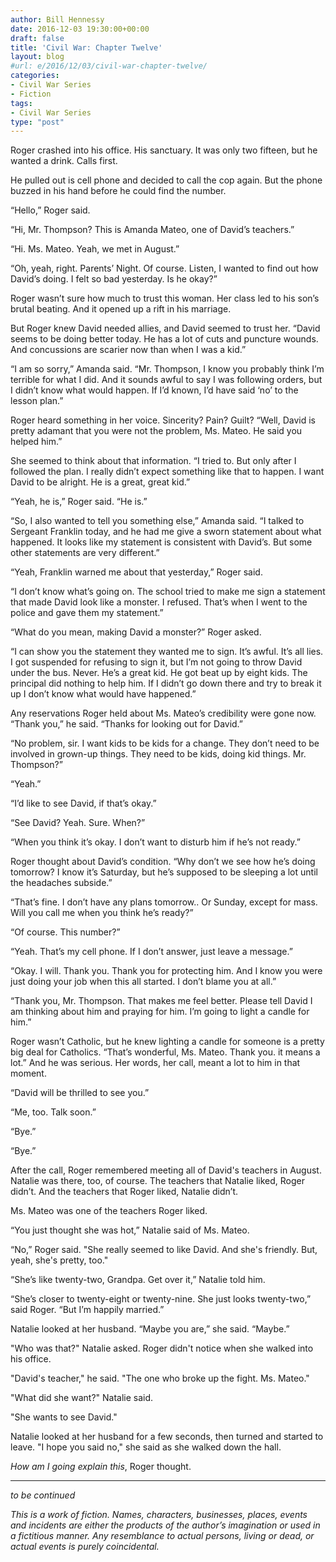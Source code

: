 ```yaml
---
author: Bill Hennessy
date: 2016-12-03 19:30:00+00:00
draft: false
title: 'Civil War: Chapter Twelve'
layout: blog
#url: e/2016/12/03/civil-war-chapter-twelve/
categories:
- Civil War Series
- Fiction
tags:
- Civil War Series
type: "post"
---
```


Roger crashed into his office. His sanctuary. It was only two fifteen, but he wanted a drink. Calls first.

He pulled out is cell phone and decided to call the cop again. But the phone buzzed in his hand before he could find the number.

“Hello,” Roger said.

“Hi, Mr. Thompson? This is Amanda Mateo, one of David’s teachers.”

“Hi. Ms. Mateo. Yeah, we met in August.”

“Oh, yeah, right. Parents’ Night. Of course. Listen, I wanted to find out how David’s doing. I felt so bad yesterday. Is he okay?”

Roger wasn’t sure how much to trust this woman. Her class led to his son’s brutal beating. And it opened up a rift in his marriage.

But Roger knew David needed allies, and David seemed to trust her. “David seems to be doing better today. He has a lot of cuts and puncture wounds. And concussions are scarier now than when I was a kid.”

“I am so sorry,” Amanda said. “Mr. Thompson, I know you probably think I’m terrible for what I did. And it sounds awful to say I was following orders, but I didn’t know what would happen. If I’d known, I’d have said ‘no’ to the lesson plan.”

Roger heard something in her voice. Sincerity? Pain? Guilt? “Well, David is pretty adamant that you were not the problem, Ms. Mateo. He said you helped him.”

She seemed to think about that information. “I tried to. But only after I followed the plan. I really didn’t expect something like that to happen. I want David to be alright. He is a great, great kid.”

“Yeah, he is,” Roger said. “He is.”

“So, I also wanted to tell you something else,” Amanda said. “I talked to Sergeant Franklin today, and he had me give a sworn statement about what happened. It looks like my statement is consistent with David’s. But some other statements are very different.”

“Yeah, Franklin warned me about that yesterday,” Roger said.

“I don’t know what’s going on. The school tried to make me sign a statement that made David look like a monster. I refused. That’s when I went to the police and gave them my statement.”

“What do you mean, making David a monster?” Roger asked.

“I can show you the statement they wanted me to sign. It’s awful. It’s all lies. I got suspended for refusing to sign it, but I’m not going to throw David under the bus. Never. He’s a great kid. He got beat up by eight kids. The principal did nothing to help him. If I didn’t go down there and try to break it up I don’t know what would have happened.”

Any reservations Roger held about Ms. Mateo’s credibility were gone now. “Thank you,” he said. “Thanks for looking out for David.”

“No problem, sir. I want kids to be kids for a change. They don’t need to be involved in grown-up things. They need to be kids, doing kid things. Mr. Thompson?”

“Yeah.”

“I’d like to see David, if that’s okay.”

“See David? Yeah. Sure. When?”

“When you think it’s okay. I don’t want to disturb him if he’s not ready.”

Roger thought about David’s condition. “Why don’t we see how he’s doing tomorrow? I know it’s Saturday, but he’s supposed to be sleeping a lot until the headaches subside.”

“That’s fine. I don’t have any plans tomorrow.. Or Sunday, except for mass. Will you call me when you think he’s ready?”

“Of course. This number?”

“Yeah. That’s my cell phone. If I don’t answer, just leave a message.”

“Okay. I will. Thank you. Thank you for protecting him. And I know you were just doing your job when this all started. I don’t blame you at all.”

“Thank you, Mr. Thompson. That makes me feel better. Please tell David I am thinking about him and praying for him. I’m going to light a candle for him.”

Roger wasn’t Catholic, but he knew lighting a candle for someone is a pretty big deal for Catholics. “That’s wonderful, Ms. Mateo. Thank you. it means a lot.” And he was serious. Her words, her call, meant a lot to him in that moment.

“David will be thrilled to see you.”

“Me, too. Talk soon.”

“Bye.”

“Bye.”

After the call, Roger remembered meeting all of David's teachers in August. Natalie was there, too, of course. The teachers that Natalie liked, Roger didn’t. And the teachers that Roger liked, Natalie didn’t.

Ms. Mateo was one of the teachers Roger liked.

“You just thought she was hot,” Natalie said of Ms. Mateo.

“No,” Roger said. "She really seemed to like David. And she's friendly. But, yeah, she's pretty, too."

“She’s like twenty-two, Grandpa. Get over it,” Natalie told him.

“She’s closer to twenty-eight or twenty-nine. She just looks twenty-two,” said Roger. “But I’m happily married.”

Natalie looked at her husband. “Maybe you are,” she said. “Maybe.”

"Who was that?" Natalie asked. Roger didn't notice when she walked into his office.

"David's teacher," he said. "The one who broke up the fight. Ms. Mateo."

"What did she want?" Natalie said.

"She wants to see David."

Natalie looked at her husband for a few seconds, then turned and started to leave. "I hope you said no," she said as she walked down the hall.

_How am I going explain this_, Roger thought.



* * *



_to be continued_

_This is a work of fiction. Names, characters, businesses, places, events and incidents are either the products of the author’s imagination or used in a fictitious manner. Any resemblance to actual persons, living or dead, or actual events is purely coincidental._

